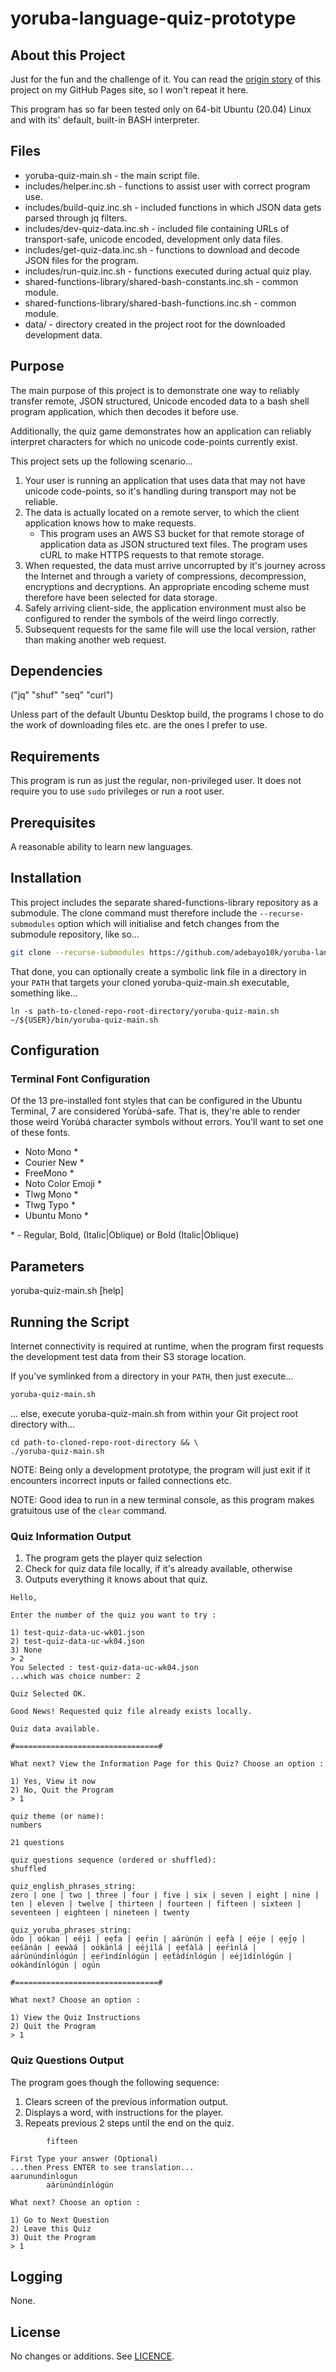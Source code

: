 # yoruba-language-quiz-prototype

## About this Project

Just for the fun and the challenge of it. You can read the [origin story](https://adebayo10k.github.io/projects/yoruba-vocab-test.html) of this project on my GitHub Pages site, so I won't repeat it here.

This program has so far been tested only on 64-bit Ubuntu (20.04) Linux and with its' default, built-in BASH interpreter.

## Files
- yoruba-quiz-main.sh - the main script file.
- includes/helper.inc.sh - functions to assist user with correct program use.
- includes/build-quiz.inc.sh - included functions in which JSON data gets parsed through jq filters.
- includes/dev-quiz-data.inc.sh - included file containing URLs of transport-safe, unicode encoded, development only data files.
- includes/get-quiz-data.inc.sh - functions to download and decode JSON files for the program.
- includes/run-quiz.inc.sh - functions executed during actual quiz play.
- shared-functions-library/shared-bash-constants.inc.sh - common module.
- shared-functions-library/shared-bash-functions.inc.sh - common module.
- data/ - directory created in the project root for the downloaded development data.

## Purpose

The main purpose of this project is to demonstrate one way to reliably transfer remote, JSON structured, Unicode encoded data to a bash shell program application, which then decodes it before use.

Additionally, the quiz game demonstrates how an application can reliably interpret characters for which no unicode code-points currently exist.


This project sets up the following scenario...
1. Your user is running an application that uses data that may not have unicode code-points, so it's handling during transport may not be reliable.
2. The data is actually located on a remote server, to which the client application knows how to make requests.
    - This program uses an AWS S3 bucket for that remote storage of application data as JSON structured text files. The program uses cURL to make HTTPS requests to that remote storage.
3. When requested, the data must arrive uncorrupted by it's journey across the Internet and through a variety of compressions, decompression, encryptions and decryptions. An appropriate encoding scheme must therefore have been selected for data storage.
4. Safely arriving client-side, the application environment must also be configured to render the symbols of the weird lingo correctly.
5. Subsequent requests for the same file will use the local version, rather than making another web request.


## Dependencies

("jq" "shuf" "seq" "curl")

Unless part of the default Ubuntu Desktop build, the programs I chose to do the work of downloading files etc. are the ones I prefer to use.

## Requirements

This program is run as just the regular, non-privileged user. It does not require you to use `sudo` privileges or run a root user.

## Prerequisites

A reasonable ability to learn new languages.

## Installation

This project includes the separate shared-functions-library repository as a submodule. The clone command must therefore include the `--recurse-submodules` option which will initialise and fetch changes from the submodule repository, like so...

``` bash
git clone --recurse-submodules https://github.com/adebayo10k/yoruba-language-quiz-prototype.git

```

That done, you can optionally create a symbolic link file in a directory in your `PATH` that targets your cloned yoruba-quiz-main.sh executable, something like...

```
ln -s path-to-cloned-repo-root-directory/yoruba-quiz-main.sh ~/${USER}/bin/yoruba-quiz-main.sh
```


## Configuration
### Terminal Font Configuration

Of the 13 pre-installed font styles that can be configured in the Ubuntu Terminal, 7 are considered Yorùbá-safe. That is, they're able to render those weird Yorùbá character symbols without errors. You'll want to set one of these fonts.

- Noto Mono *
- Courier New *
- FreeMono *
- Noto Color Emoji *
- Tlwg Mono *
- Tlwg Typo *
- Ubuntu Mono *

\* - Regular, Bold, (Italic|Oblique) or Bold (Italic|Oblique)


## Parameters

yoruba-quiz-main.sh [help]


## Running the Script

Internet connectivity is required at runtime, when the program first requests the development test data from their S3 storage location.

If you've symlinked from a directory in your `PATH`, then just execute...
``` bash
yoruba-quiz-main.sh
```

... else, execute yoruba-quiz-main.sh from within your Git project root directory with...
```
cd path-to-cloned-repo-root-directory && \
./yoruba-quiz-main.sh
```
NOTE: Being only a development prototype, the program will just exit if it encounters incorrect inputs or failed connections etc.

NOTE: Good idea to run in a new terminal console, as this program makes gratuitous use of the `clear` command.


### Quiz Information Output

1. The program gets the player quiz selection
2. Check for quiz data file locally, if it's already available, otherwise
3. Outputs everything it knows about that quiz.

```
Hello,

Enter the number of the quiz you want to try :

1) test-quiz-data-uc-wk01.json
2) test-quiz-data-uc-wk04.json
3) None
> 2
You Selected : test-quiz-data-uc-wk04.json
...which was choice number: 2

Quiz Selected OK.

Good News! Requested quiz file already exists locally.

Quiz data available.

#================================#

What next? View the Information Page for this Quiz? Choose an option : 

1) Yes, View it now
2) No, Quit the Program
> 1

```


```
quiz theme (or name):
numbers

21 questions

quiz questions sequence (ordered or shuffled):
shuffled

quiz_english_phrases_string:
zero | one | two | three | four | five | six | seven | eight | nine | ten | eleven | twelve | thirteen | fourteen | fifteen | sixteen | seventeen | eighteen | nineteen | twenty

quiz_yoruba_phrases_string:
òdo | oókan | eéjì | ẹẹ́ta | ẹẹ́rin | aárùnún | ẹẹ́fà | eéje | ẹẹ́jọ | ẹẹ́sànán | ẹẹ́wàá | oókànlá | eéjìlá | ẹẹ́tàlá | ẹẹ́rìnlá | aárùnúndínlógún | ẹẹ́rìndínlógún | ẹẹ́tàdínlógún | eéjìdínlógún | oókàndínlógún | ogún

#================================#

What next? Choose an option : 

1) View the Quiz Instructions
2) Quit the Program
> 1

```

### Quiz Questions Output
The program goes though the following sequence:
1. Clears screen of the previous information output.
2. Displays a word, with instructions for the player.
3. Repeats previous 2 steps until the end on the quiz.

```
		fifteen

First Type your answer (Optional)
...then Press ENTER to see translation...
aarunundinlogun
		aárùnúndínlógún

What next? Choose an option : 

1) Go to Next Question
2) Leave this Quiz
3) Quit the Program
> 1

```

## Logging

None.

## License
No changes or additions. See [LICENCE](./LICENSE).





